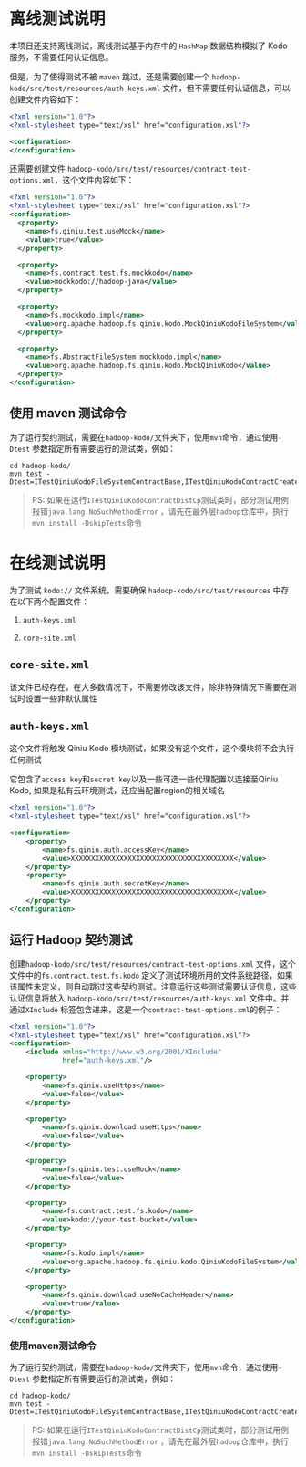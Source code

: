 # 离线测试说明

本项目还支持离线测试，离线测试基于内存中的 `HashMap` 数据结构模拟了 Kodo 服务，不需要任何认证信息。

但是，为了使得测试不被 `maven`
跳过，还是需要创建一个 `hadoop-kodo/src/test/resources/auth-keys.xml`
文件，但不需要任何认证信息，可以创建文件内容如下：

```xml
<?xml version="1.0"?>
<?xml-stylesheet type="text/xsl" href="configuration.xsl"?>

<configuration>
</configuration>
```

还需要创建文件 `hadoop-kodo/src/test/resources/contract-test-options.xml`，这个文件内容如下：

```xml
<?xml version="1.0"?>
<?xml-stylesheet type="text/xsl" href="configuration.xsl"?>
<configuration>
  <property>
    <name>fs.qiniu.test.useMock</name>
    <value>true</value>
  </property>

  <property>
    <name>fs.contract.test.fs.mockkodo</name>
    <value>mockkodo://hadoop-java</value>
  </property>

  <property>
    <name>fs.mockkodo.impl</name>
    <value>org.apache.hadoop.fs.qiniu.kodo.MockQiniuKodoFileSystem</value>
  </property>

  <property>
    <name>fs.AbstractFileSystem.mockkodo.impl</name>
    <value>org.apache.hadoop.fs.qiniu.kodo.MockQiniuKodo</value>
  </property>
</configuration>
```

## 使用 maven 测试命令

为了运行契约测试，需要在`hadoop-kodo/`文件夹下，使用`mvn`命令，通过使用`-Dtest`
参数指定所有需要运行的测试类，例如：

```shell
cd hadoop-kodo/
mvn test -Dtest=ITestQiniuKodoFileSystemContractBase,ITestQiniuKodoContractCreate,ITestQiniuKodoContractDelete,ITestQiniuKodoContractDistCp,ITestQiniuKodoContractGetFileStatus,ITestQiniuKodoContractMkdir,ITestQiniuKodoContractOpen,ITestQiniuKodoContractRename,ITestQiniuKodoContractRootDir,ITestQiniuKodoContractSeek
```

> PS: 如果在运行`ITestQiniuKodoContractDistCp`测试类时，部分测试用例报错`java.lang.NoSuchMethodError`
> ，请先在最外层`hadoop`仓库中，执行`mvn install -DskipTests`命令

# 在线测试说明

为了测试 `kodo://` 文件系统，需要确保 `hadoop-kodo/src/test/resources` 中存在以下两个配置文件：

1. `auth-keys.xml`

2. `core-site.xml`

## `core-site.xml`

该文件已经存在，在大多数情况下，不需要修改该文件，除非特殊情况下需要在测试时设置一些非默认属性

## `auth-keys.xml`

这个文件将触发 Qiniu Kodo 模块测试，如果没有这个文件，这个模块将不会执行任何测试

它包含了`access key`和`secret key`以及一些可选一些代理配置以连接至Qiniu Kodo, 如果是私有云环境测试，还应当配置region的相关域名

```xml
<?xml version="1.0"?>
<?xml-stylesheet type="text/xsl" href="configuration.xsl"?>

<configuration>
    <property>
        <name>fs.qiniu.auth.accessKey</name>
        <value>XXXXXXXXXXXXXXXXXXXXXXXXXXXXXXXXXXXXXXXX</value>
    </property>
    <property>
        <name>fs.qiniu.auth.secretKey</name>
        <value>XXXXXXXXXXXXXXXXXXXXXXXXXXXXXXXXXXXXXXXX</value>
    </property>
</configuration>
```

## 运行 Hadoop 契约测试

创建`hadoop-kodo/src/test/resources/contract-test-options.xml`
文件，这个文件中的`fs.contract.test.fs.kodo`
定义了测试环境所用的文件系统路径，如果该属性未定义，则自动跳过这些契约测试。注意运行这些测试需要认证信息，这些认证信息将放入
`hadoop-kodo/src/test/resources/auth-keys.xml` 文件中。并通过`XInclude`
标签包含进来，这是一个`contract-test-options.xml`的例子：

```xml
<?xml version="1.0"?>
<?xml-stylesheet type="text/xsl" href="configuration.xsl"?>
<configuration>
    <include xmlns="http://www.w3.org/2001/XInclude"
             href="auth-keys.xml"/>

    <property>
        <name>fs.qiniu.useHttps</name>
        <value>false</value>
    </property>

    <property>
        <name>fs.qiniu.download.useHttps</name>
        <value>false</value>
    </property>

    <property>
        <name>fs.qiniu.test.useMock</name>
        <value>false</value>
    </property>

    <property>
        <name>fs.contract.test.fs.kodo</name>
        <value>kodo://your-test-bucket</value>
    </property>

    <property>
        <name>fs.kodo.impl</name>
        <value>org.apache.hadoop.fs.qiniu.kodo.QiniuKodoFileSystem</value>
    </property>

    <property>
        <name>fs.qiniu.download.useNoCacheHeader</name>
        <value>true</value>
    </property>
</configuration>
```

### 使用maven测试命令

为了运行契约测试，需要在`hadoop-kodo/`文件夹下，使用`mvn`命令，通过使用`-Dtest`
参数指定所有需要运行的测试类，例如：

```shell
cd hadoop-kodo/
mvn test -Dtest=ITestQiniuKodoFileSystemContractBase,ITestQiniuKodoContractCreate,ITestQiniuKodoContractDelete,ITestQiniuKodoContractDistCp,ITestQiniuKodoContractGetFileStatus,ITestQiniuKodoContractMkdir,ITestQiniuKodoContractOpen,ITestQiniuKodoContractRename,ITestQiniuKodoContractRootDir,ITestQiniuKodoContractSeek
```

> PS: 如果在运行`ITestQiniuKodoContractDistCp`测试类时，部分测试用例报错`java.lang.NoSuchMethodError`
> ，请先在最外层`hadoop`仓库中，执行`mvn install -DskipTests`命令
